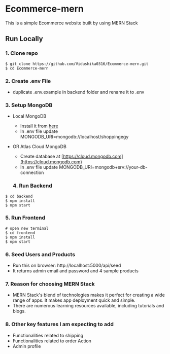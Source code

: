 # Ecommerce-mern
This is a simple Ecommerce website built by using MERN Stack

## Run Locally

### 1. Clone repo

```
$ git clone https://github.com/Vidushika0316/Ecommerce-mern.git
$ cd Ecommerce-mern
```

### 2. Create .env File

- duplicate .env.example in backend folder and rename it to .env

### 3. Setup MongoDB

- Local MongoDB
  - Install it from [here](https://www.mongodb.com/try/download/community)
  - In .env file update MONGODB_URI=mongodb://localhost/shoppingegy
- OR Atlas Cloud MongoDB
  - Create database at [https://cloud.mongodb.com](https://cloud.mongodb.com)
  - In .env file update MONGODB_URI=mongodb+srv://your-db-connection
  
  ### 4. Run Backend

```
$ cd backend
$ npm install
$ npm start
```
### 5. Run Frontend

```
# open new terminal
$ cd frontend
$ npm install
$ npm start
```
### 6. Seed Users and Products

- Run this on browser: http://localhost:5000/api/seed
- It returns admin email and password and 4 sample products

### 7. Reason for choosing MERN Stack 

- MERN Stack's blend of technologies makes it perfect for creating a wide range of apps. It makes app deployment quick and simple.
- There are numerous learning resources available, including tutorials and blogs.

### 8. Other key features I am expecting to add

- Functionalities related to shipping
- Functionalities related to order Action
- Admin profile


